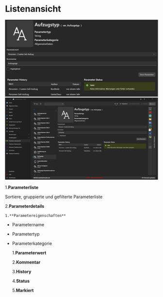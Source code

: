 # Listenansicht

![image](/LiftDataManager/Docs/HelpImages/image84.png)  
![image](/LiftDataManager/Docs/HelpImages/image85.png)  

1.**Parameterliste**

Sortiere, gruppierte und gefilterte Parameterliste

2.**Parameterdetails**

    1.**Parametereigenschaften**

- Parametername

- Parametertyp

- Parameterkategorie

  1.**Parameterwert**

  2.**Kommentar**

  3.**History**

  4.**Status**

  5.**Markiert**
